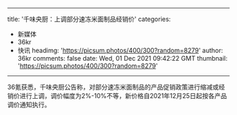 
---
title: '千味央厨：上调部分速冻米面制品经销价'
categories: 
 - 新媒体
 - 36kr
 - 快讯
headimg: 'https://picsum.photos/400/300?random=8279'
author: 36kr
comments: false
date: Wed, 01 Dec 2021 09:42:22 GMT
thumbnail: 'https://picsum.photos/400/300?random=8279'
---

<div>   
36氪获悉，千味央厨公告称，对部分速冻米面制品的产品促销政策进行缩减或经销价进行上调，调价幅度为2%-10%不等，新价格自2021年12月25日起按各产品调价通知执行。  
</div>
            
